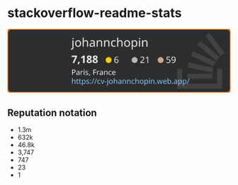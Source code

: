 # stackoverflow-readme-stats
![SO profile](./template.svg)

## Reputation notation
- 1.3m
- 632k
- 46.8k
- 3,747
- 747
- 23
- 1


